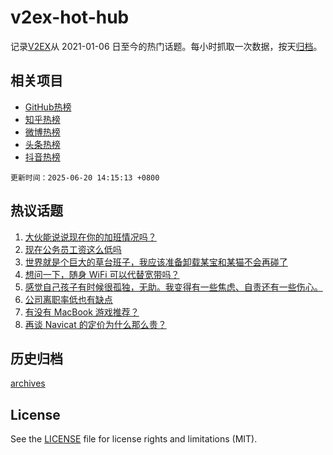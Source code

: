 # v2ex-hot-hub

 记录[V2EX](https://www.v2ex.com/)从 2021-01-06 日至今的热门话题。每小时抓取一次数据，按天[归档](archives)。
 
 ## 相关项目

- [GitHub热榜](https://github.com/snaildev/github-hot-hub)
- [知乎热榜](https://github.com/snaildev/zhihu-hot-hub)
- [微博热榜](https://github.com/snaildev/weibo-hot-hub)
- [头条热榜](https://github.com/snaildev/toutiao-hot-hub)
- [抖音热榜](https://github.com/snaildev/douyin-hot-hub)


 `更新时间：2025-06-20 14:15:13 +0800`

## 热议话题

1. [大伙能说说现在你的加班情况吗？](https://www.v2ex.com/t/1139678)
1. [现在公务员工资这么低吗](https://www.v2ex.com/t/1139847)
1. [世界就是个巨大的草台班子，我应该准备卸载某宝和某猫不会再碰了](https://www.v2ex.com/t/1139712)
1. [想问一下，随身 WiFi 可以代替宽带吗？](https://www.v2ex.com/t/1139801)
1. [感觉自己孩子有时候很孤独，无助。我变得有一些焦虑、自责还有一些伤心。](https://www.v2ex.com/t/1139676)
1. [公司离职率低也有缺点](https://www.v2ex.com/t/1139694)
1. [有没有 MacBook 游戏推荐？](https://www.v2ex.com/t/1139708)
1. [再谈 Navicat 的定价为什么那么贵？](https://www.v2ex.com/t/1139715)

## 历史归档

[archives](archives)

## License

See the [LICENSE](LICENSE) file for license rights and limitations (MIT).
